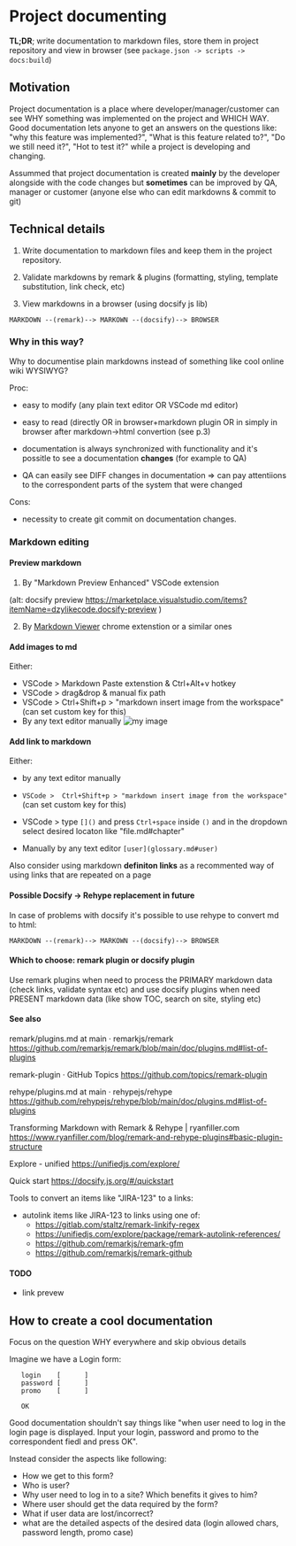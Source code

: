 # Project documenting

****TL;DR****; write documentation to markdown files, store them in project repository and view in browser (see `package.json -> scripts -> docs:build`)

## Motivation

Project documentation is a place where developer/manager/customer can see WHY something was implemented on the project and WHICH WAY. Good documentation lets anyone to get an answers on the questions like: "why this feature was implemented?", "What is this feature related to?", "Do we still need it?", "Hot to test it?" while a project is developing and changing.

Assummed that project documentation is created __mainly__ by the developer alongside with the code changes but __sometimes__ can be improved by QA, manager or customer (anyone else who can edit markdowns & commit to git)


## Technical details

1. Write documentation to markdown files and keep them in the project repository.

2. Validate markdowns by remark & plugins (formatting, styling, template substitution, link check, etc)

3. View markdowns in a browser (using docsify js lib)

```
MARKDOWN --(remark)--> MARKOWN --(docsify)--> BROWSER
```

### Why in this way?

Why to documentise plain markdowns instead of something like cool online wiki WYSIWYG?

Proc:
  - easy to modify (any plain text editor OR VSCode md editor)

  - easy to read (directly OR in browser+markdown plugin OR in simply in browser after markdown->html convertion (see p.3)

  - documentation is always synchronized with functionality and it's possitle to see a documentation **changes** (for example to QA)

  - QA can easily see DIFF changes in documentation => can pay attentiions to the correspondent parts of the system that were changed

Cons:
  - necessity to create git commit on documentation changes.



### Markdown editing


#### Preview markdown

1. By "Markdown Preview Enhanced" VSCode extension

(alt: docsify preview https://marketplace.visualstudio.com/items?itemName=dzylikecode.docsify-preview )

2. By [Markdown Viewer](https://chrome.google.com/webstore/detail/markdown-viewer/ckkdlimhmcjmikdlpkmbgfkaikojcbjk) chrome extenstion or a similar ones


#### Add images to md

Either:

* VSCode > Markdown Paste extenstion & Ctrl+Alt+v hotkey
* VSCode > drag&drop & manual fix path
* VSCode > Ctrl+Shift+p > "markdown insert image from the workspace" (can set custom key for this)
* By any text editor manually ![my image](myimage.jpg)


#### Add link to markdown

Either:

* by any text editor manually
* `VSCode >  Ctrl+Shift+p > "markdown insert image from the workspace"` (can set custom key for this)
* VSCode > type `[]()` and press `Ctrl+space` inside `()` and in the dropdown select desired locaton like "file.md#chapter"

* Manually by any text editor `[user](glossary.md#user)`

Also consider using markdown **definiton links** as a recommented way of using links that are repeated on a page


#### Possible Docsify -> Rehype replacement in future


In case of problems with docsify it's possible to use rehype to convert md to html:

    MARKDOWN --(remark)--> MARKOWN --(docsify)--> BROWSER

#### Which to choose: remark plugin or docsify plugin

Use remark plugins when need to process the PRIMARY markdown data (check links, validate syntax etc) and use docsify plugins when need PRESENT markdown data (like show TOC, search on site, styling etc)



#### See also


remark/plugins.md at main · remarkjs/remark https://github.com/remarkjs/remark/blob/main/doc/plugins.md#list-of-plugins

remark-plugin · GitHub Topics https://github.com/topics/remark-plugin

rehype/plugins.md at main · rehypejs/rehype https://github.com/rehypejs/rehype/blob/main/doc/plugins.md#list-of-plugins

Transforming Markdown with Remark & Rehype | ryanfiller.com https://www.ryanfiller.com/blog/remark-and-rehype-plugins#basic-plugin-structure

Explore - unified https://unifiedjs.com/explore/

Quick start https://docsify.js.org/#/quickstart


Tools to convert an items like "JIRA-123" to a links:
 - autolink items like JIRA-123 to links using one of:
   - https://gitlab.com/staltz/remark-linkify-regex
   - https://unifiedjs.com/explore/package/remark-autolink-references/
   - https://github.com/remarkjs/remark-gfm
   - https://github.com/remarkjs/remark-github


#### TODO
 - link prevew

## How to create a cool documentation

Focus on the question WHY everywhere and skip obvious details

Imagine we have a Login form:

```
   login    [      ]
   password [      ]
   promo    [      ]

   OK
```

Good documentation shouldn't say things like "when user need to log in the login page is displayed. Input your login, password and promo to the correspondent fiedl and press OK".

Instead consider the aspects like following:

* How we get to this form?
* Who is user?
* Why user need to log in to a site? Which benefits it gives to him?
* Where user should get the data required by the form?
* What if user data are lost/incorrect?
* what are the detailed aspects of the desired data (login allowed chars, password length, promo case)

